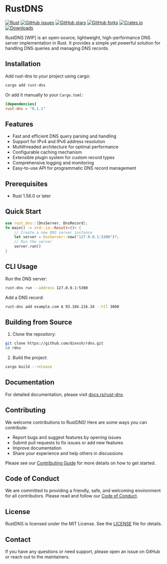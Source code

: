 # RustDNS

[![Rust](https://img.shields.io/badge/rust-%23000000.svg?style=for-the-badge&logo=rust&logoColor=white)](https://www.rust-lang.org/)
[![GitHub issues](https://img.shields.io/github/issues/dinxsh/rdns)](https://github.com/dinxsh/rdns/issues)
[![GitHub stars](https://img.shields.io/github/stars/dinxsh/rdns)](https://github.com/dinxsh/rdns/stargazers)
[![GitHub forks](https://img.shields.io/github/forks/dinxsh/rdns)](https://github.com/dinxsh/rdns/network)
[![Crates.io](https://img.shields.io/crates/v/rust-dns)](https://crates.io/crates/rust-dns)
[![Downloads](https://img.shields.io/crates/d/rust-dns)](https://crates.io/crates/rust-dns)

RustDNS [WIP] is an open-source, lightweight, high-performance DNS server implementation in Rust. It provides a simple yet powerful solution for handling DNS queries and managing DNS records.

## Installation

Add rust-dns to your project using cargo:

```bash
cargo add rust-dns
```

Or add it manually to your `Cargo.toml`:

```toml
[dependencies]
rust-dns = "0.1.1"
```

## Features

- Fast and efficient DNS query parsing and handling
- Support for IPv4 and IPv6 address resolution
- Multithreaded architecture for optimal performance
- Configurable caching mechanism
- Extensible plugin system for custom record types
- Comprehensive logging and monitoring
- Easy-to-use API for programmatic DNS record management

## Prerequisites

- Rust 1.56.0 or later

## Quick Start

```rust
use rust_dns::{DnsServer, DnsRecord};
fn main() -> std::io::Result<()> {
    // Create a new DNS server instance
    let server = DnsServer::new("127.0.0.1:5300")?;
    // Run the server
    server.run()
}
```

## CLI Usage

Run the DNS server:

```bash
rust-dns run --address 127.0.0.1:5300
```

Add a DNS record:

```bash
rust-dns add example.com A 93.184.216.34 --ttl 3600
```

## Building from Source

1. Clone the repository:

```bash
git clone https://github.com/dinxsh/rdns.git
cd rdns
```

2. Build the project:

```bash
cargo build --release
```

## Documentation

For detailed documentation, please visit [docs.rs/rust-dns](https://docs.rs/rust-dns).

## Contributing

We welcome contributions to RustDNS! Here are some ways you can contribute:

- Report bugs and suggest features by opening issues
- Submit pull requests to fix issues or add new features
- Improve documentation
- Share your experience and help others in discussions

Please see our [Contributing Guide](CONTRIBUTING.md) for more details on how to get started.

## Code of Conduct

We are committed to providing a friendly, safe, and welcoming environment for all contributors. Please read and follow our [Code of Conduct](CODE_OF_CONDUCT.md).

## License

RustDNS is licensed under the MIT License. See the [LICENSE](LICENSE) file for details.

## Contact

If you have any questions or need support, please open an issue on GitHub or reach out to the maintainers.

